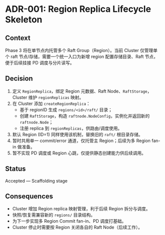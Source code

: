 # ADR-001: Region Replica Lifecycle Skeleton

## Context

Phase 3 将在单节点内托管多个 Raft Group（Region）。当前 Cluster 仅管理单个 raft 节点/存储，需要一个统一入口为新增 region 配置存储目录、Raft 节点，便于后续挂接 PD 调度与分片读写。

## Decision

1. 定义 `RegionReplica`，绑定 Region 元数据、Raft Node、`RaftStorage`，Cluster 维护 `regionReplicas` 映射。
2. 在 Cluster 添加 `createRegionReplica`：
   - 基于 regionID 生成 `regions/<id>/raft/` 目录；
   - 创建 `RaftStorage`，构造 `raftnode.NodeConfig`，实例化并返回新的 `raftnode.Node`；
   - 注册 replica 到 `regionReplicas`，供路由/调度使用。
3. 默认 Region (ID=1) 同样使用该机制，替换旧的 `raft/` 根目录存储。
4. 暂时共用单一 commit/error 通道，仅托管主 Region；后续为多 Region fan-in 做准备。
5. 暂不实现 PD 调度或 Region 心跳，仅提供静态创建能力供后续调用。

## Status

Accepted — Scaffolding stage

## Consequences

- Cluster 增加 Region replica 映射管理，利于后续 Region 拆分与调度。
- 快照/恢复需兼容新的 `regions/` 目录结构。
- 为下一步实现多 Region Commit fan-in、PD 调度打基础。
- Cluster 停止时需要按 Region 关闭各自的 Raft Node（后续工作）。

